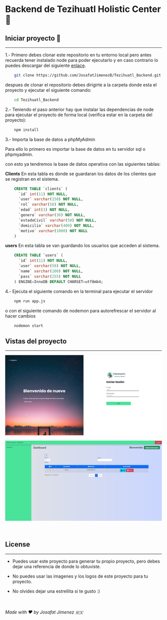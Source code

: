 # Backend de Tezihuatl Holistic Center :hospital:

## Iniciar proyecto :rocket:

---

1.- Primero debes clonar este repositorio en tu entorno local pero antes recuerda tener instalado node para poder ejecutarlo y en caso contrario lo puedes descargar del siguiente [enlace](https://nodejs.org/es/).

```bash
    git clone https://github.com/JosafatJimenezB/Tezihuatl_Backend.git
```

despues de clonar el repositorio debes dirigirte a la carpeta donde esta el proyecto y ejecutar el siguiente comando:

```bash
    cd Tezihuatl_Backend
```

2.- Teniendo el paso anterior hay que instalar las dependencias de node para ejecutar el proyecto de forma local (verifica estar en la carpeta del proyecto):

```bash
    npm install
```

3.- Importa la base de datos a phpMyAdmin

Para ello lo primero es importar la base de datos en tu servidor sql o phpmyadmin.

con esto ya tendremos la base de datos operativa con las siguientes tablas:

**Clients**
En esta tabla es donde se guardaran los datos de los clientes que se registran en el sistema.

```sql
    CREATE TABLE `clients` (
      `id` int(11) NOT NULL,
      `user` varchar(150) NOT NULL,
      `rol` varchar(50) NOT NULL,
      `edad` int(3) NOT NULL,
      `genero` varchar(30) NOT NULL,
      `estadoCivil` varchar(50) NOT NULL,
      `domicilio` varchar(400) NOT NULL,
      `motivo` varchar(1000) NOT NULL
    )
```

**users**
En esta tabla se van guardando los usuarios que acceden al sistema.

```sql
    CREATE TABLE `users` (
      `id` int(11) NOT NULL,
      `user` varchar(50) NOT NULL,
      `name` varchar(100) NOT NULL,
      `pass` varchar(255) NOT NULL
    ) ENGINE=InnoDB DEFAULT CHARSET=utf8mb4;
```

4.- Ejecuta el siguiente comando en la terminal para ejecutar el servidor

```bash
    npm run app.js
```

o con el siguiente comando de nodemon para autorefrescar el servidor al hacer cambios

```bash
    nodemon start
```

## Vistas del proyecto

---

![](vistas-proyecto/login.jpg)

![](vistas-proyecto/dashboard.jpg)

<br>

## License

---

- Puedes usar este proyecto para generar tu propio proyecto, pero debes dejar una referencia de donde lo obtuviste.

- No puedes usar las imagenes y los logos de este proyecto para tu proyecto.

- No olvides dejar una estrellita si te gusto :)

<br>

###### Made with :heart: by Josafat Jimenez :mexico:
